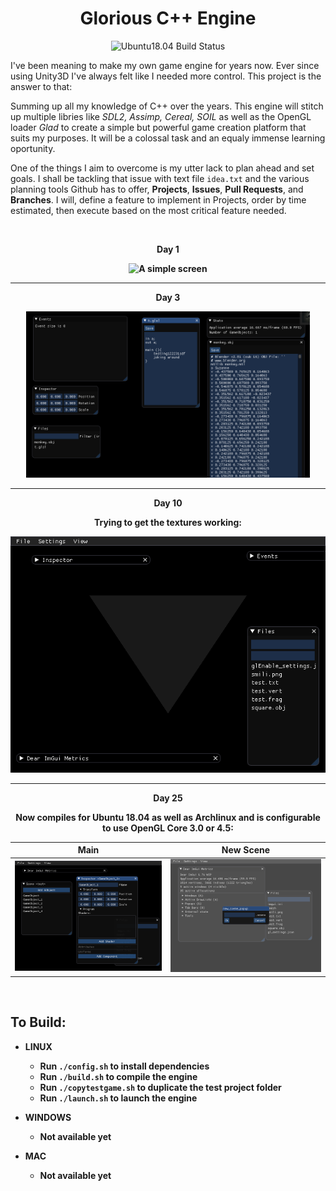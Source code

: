 <h1 align="center">Glorious C++ Engine</h1>

<p align="center">
<img alt="Ubuntu18.04 Build Status" src="https://github.com/rubend056/engine/workflows/Ubuntu18.04/badge.svg">

 I've been meaning to make my own game engine for years now. Ever since using Unity3D I've always felt like I needed more control. This project is the answer to that:

Summing up all my knowledge of C++ over the years. This engine will stitch up multiple libries like *SDL2, Assimp, Cereal, SOIL* as well as the OpenGL loader *Glad* to create a simple but powerful game creation platform that suits my purposes. It will be a colossal task and an equaly immense learning oportunity.

One of the things I aim to overcome is my utter lack to plan ahead and set goals. I shall be tackling that issue with text file `idea.txt` and the various planning tools Github has to offer, **Projects**,  **Issues**, **Pull Requests**, and **Branches**. I will, define a feature to implement in Projects, order by time estimated, then execute based on the most critical feature needed.

<br>

<p align="center"><b>Day 1<b></p>
<p align="center">
<img class="image" width="90%" style="width: 90%;" alt="A simple screen" src="images/day1.png">

-----
<p align="center"><b>Day 3<b></p>
<p align="center">
<img class="image" width="90%" alt="File Editor, and file events with inotify" src="images/day3.png">

-----

<p align="center"><b>Day 10<b></p>
<p align="center">
Trying to get the textures working:

<p align="center">
<img class="image" alt="Still trying to get the textures working" src="images/day10.png">

-----
<p align="center"><b>Day 25<b></p>
<p align="center">
Now compiles for Ubuntu 18.04 as well as Archlinux and is configurable to use OpenGL Core 3.0 or 4.5:

|Main | New Scene|
:----:|:---------:
|![](images/day25_1.png) | ![](images/day25_0.png) |

<br>

To Build:
--------

- LINUX
  - Run `./config.sh` to install dependencies
  - Run `./build.sh` to compile the engine
  - Run `./copytestgame.sh` to duplicate the test project folder
  - Run `./launch.sh` to launch the engine
	
- WINDOWS
  - Not available yet

- MAC
  - Not available yet
